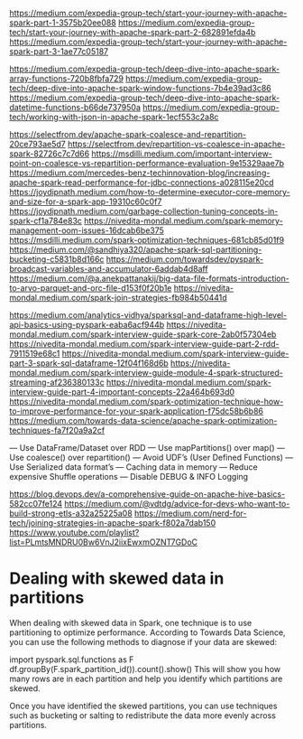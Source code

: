 https://medium.com/expedia-group-tech/start-your-journey-with-apache-spark-part-1-3575b20ee088
https://medium.com/expedia-group-tech/start-your-journey-with-apache-spark-part-2-682891efda4b
https://medium.com/expedia-group-tech/start-your-journey-with-apache-spark-part-3-1ae77c05187

https://medium.com/expedia-group-tech/deep-dive-into-apache-spark-array-functions-720b8fbfa729
https://medium.com/expedia-group-tech/deep-dive-into-apache-spark-window-functions-7b4e39ad3c86
https://medium.com/expedia-group-tech/deep-dive-into-apache-spark-datetime-functions-b66de737950a
https://medium.com/expedia-group-tech/working-with-json-in-apache-spark-1ecf553c2a8c

https://selectfrom.dev/apache-spark-coalesce-and-repartition-20ce793ae5d7
https://selectfrom.dev/repartition-vs-coalesce-in-apache-spark-82726c7c7d66
https://msdilli.medium.com/important-interview-point-on-coalesce-vs-repartition-performance-evaluation-9e15329aae7b
https://medium.com/mercedes-benz-techinnovation-blog/increasing-apache-spark-read-performance-for-jdbc-connections-a028115e20cd
https://joydipnath.medium.com/how-to-determine-executor-core-memory-and-size-for-a-spark-app-19310c60c0f7
https://joydipnath.medium.com/garbage-collection-tuning-concepts-in-spark-cf1a784e83c
https://nivedita-mondal.medium.com/spark-memory-management-oom-issues-16dcab6be375
https://msdilli.medium.com/spark-optimization-techniques-681cb85d01f9
https://medium.com/@sandhiya320/apache-spark-sql-partitioning-bucketing-c5831b8d166c
https://medium.com/towardsdev/pyspark-broadcast-variables-and-accumulator-6addab4d8aff
https://medium.com/@a.anekpattanakij/big-data-file-formats-introduction-to-arvo-parquet-and-orc-file-d153f0f20b1e
https://nivedita-mondal.medium.com/spark-join-strategies-fb984b50441d

https://medium.com/analytics-vidhya/sparksql-and-dataframe-high-level-api-basics-using-pyspark-eaba6acf944b
https://nivedita-mondal.medium.com/spark-interview-guide-spark-core-2ab0f57304eb
https://nivedita-mondal.medium.com/spark-interview-guide-part-2-rdd-7911519e68c1
https://nivedita-mondal.medium.com/spark-interview-guide-part-3-spark-sql-dataframe-12f04f168d6b
https://nivedita-mondal.medium.com/spark-interview-guide-module-4-spark-structured-streaming-af236380133c
https://nivedita-mondal.medium.com/spark-interview-guide-part-4-important-concepts-22a464b693d0
https://nivedita-mondal.medium.com/spark-optimization-technique-how-to-improve-performance-for-your-spark-application-f75dc58b6b86
https://medium.com/towards-data-science/apache-spark-optimization-techniques-fa7f20a9a2cf


— Use DataFrame/Dataset over RDD
— Use mapPartitions() over map()
— Use coalesce() over repartition()
— Avoid UDF’s (User Defined Functions)
— Use Serialized data format’s
— Caching data in memory
— Reduce expensive Shuffle operations
— Disable DEBUG & INFO Logging

https://blog.devops.dev/a-comprehensive-guide-on-apache-hive-basics-582cc07fe124
https://medium.com/@vdtdg/advice-for-devs-who-want-to-build-strong-etls-a32a25225a08
https://medium.com/nerd-for-tech/joining-strategies-in-apache-spark-f802a7dab150
https://www.youtube.com/playlist?list=PLmtsMNDRU0Bw6VnJ2iixEwxmOZNT7GDoC

# Dealing with skewed data in partitions
When dealing with skewed data in Spark, one technique is to use partitioning to optimize performance. According to Towards Data Science, you can use the following methods to diagnose if your data are skewed:

import pyspark.sql.functions as F
df.groupBy(F.spark_partition_id()).count().show()
This will show you how many rows are in each partition and help you identify which partitions are skewed.

Once you have identified the skewed partitions, you can use techniques such as bucketing or salting to redistribute the data more evenly across partitions.

